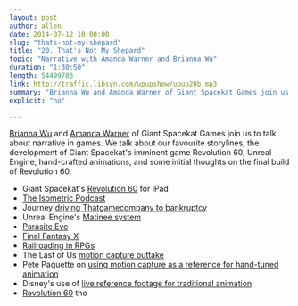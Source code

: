 ```yaml
---
layout: post
author: allen
date: 2014-07-12 10:00:00
slug: "thats-not-my-shepard"
title: "20. That's Not My Shepard"
topic: "Narrative with Amanda Warner and Brianna Wu"
duration: "1:30:50"
length: 54499703
link: http://traffic.libsyn.com/upupshow/upup20b.mp3
summary: "Brianna Wu and Amanda Warner of Giant Spacekat Games join us to talk about narrative in games. We talk about our favourite storylines, developmentof Giant Spacekat's imminent game Revolution 60, Unreal Engine, hand-crafted animations, and the Spacekats' plans for a sequel."
explicit: "no"

---
```


[Brianna Wu](https://twitter.com/Spacekatgal) and [Amanda Warner](https://alpha.app.net/amandawarner) of Giant Spacekat Games join us to talk about narrative in games. We talk about our favourite storylines, the development of Giant Spacekat's imminent game Revolution 60, Unreal Engine, hand-crafted animations, and some initial thoughts on the final build of Revolution 60.

- Giant Spacekat's [Revolution 60](http://www.revolution60.com/) for iPad
- [The Isometric Podcast](http://isometricshow.com/)
- Journey [driving Thatgamecompany to bankruptcy](http://www.destructoid.com/journey-took-thatgamecompany-into-bankruptcy-244311.phtml)
- Unreal Engine's [Matinee system](https://docs.unrealengine.com/latest/INT/Engine/Matinee/index.html)
- [Parasite Eve][1]
- [Final Fantasy X](http://finalfantasy.wikia.com/wiki/Final_Fantasy_X)
- [Railroading in RPGs](http://rpg.stackexchange.com/questions/690/what-is-railroading-and-is-it-a-bad-thing)
- The Last of Us [motion capture outtake](https://www.youtube.com/watch?v=gDtNtO7RRr4)
- Pete Paquette on [using motion capture as a reference for hand-tuned animation](http://petepaquette.com/2014/03/05/using-mocap-as-reference/)
- Disney's use of [live reference footage for traditional animation](https://www.youtube.com/watch?v=1lGtigVMC70)
- [Revolution 60](http://www.revolution60.com/) tho

[1]: http://en.wikipedia.org/wiki/Parasite_Eve_(video_game)






